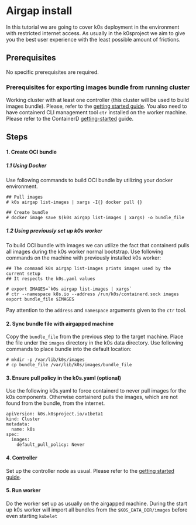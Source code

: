 # Airgap install

In this tutorial we are going to cover k0s deployment in the environment with restricted internet access. 
As usually in the k0sproject we aim to give you the best user experience with the least possible amount of frictions.

## Prerequisites
No specific prerequisites are required.

### Prerequisites for exporting images bundle from running cluster

Working cluster with at least one controller (this cluster will be used to build images bundle).
Please, refer to the [getting started guide](install.md).
You also need to have containerd CLI management tool `ctr` installed on the worker machine. Please refer to the ContainerD [getting-started](https://containerd.io/docs/getting-started/) guide.

## Steps

#### 1. Create OCI bundle
##### 1.1 Using Docker
Use following commands to build OCI bundle by utilizing your docker environment. 
```
## Pull images
# k0s airgap list-images | xargs -I{} docker pull {}

## Create bundle
# docker image save $(k0s airgap list-images | xargs) -o bundle_file
```

##### 1.2 Using previously set up k0s worker
To build OCI bundle with images we can utilize the fact that containerd pulls all images during the k0s worker normal bootstrap.
Use following commands on the machine with previously installed k0s worker:

```
## The command k0s airgap list-images prints images used by the current setup
## It respects the k0s.yaml values

# export IMAGES=`k0s airgap list-images | xargs`
# ctr --namespace k8s.io --address /run/k0s/containerd.sock images export bundle_file $IMAGES 
```

Pay attention to the `address` and `namespace` arguments given to the `ctr` tool.

#### 2. Sync bundle file with airgapped machine

Copy the `bundle_file` from the previous step to the target machine. Place the file under the `images` directory in the k0s data directory.
Use following commands to place bundle into the default location:

```
# mkdir -p /var/lib/k0s/images
# cp bundle_file /var/lib/k0s/images/bundle_file
```

#### 3. Ensure pull policy in the k0s.yaml (optional)

Use the following k0s.yaml to force containerd to never pull images for the k0s components. Otherwise containerd pulls the images, which are not found from the bundle, from the internet.
```
apiVersion: k0s.k0sproject.io/v1beta1
kind: Cluster
metadata:
  name: k0s
spec:
  images:
    default_pull_policy: Never
```


#### 4. Controller
Set up the controller node as usual. Please refer to the [getting started guide](install.md).

#### 5. Run worker

Do the worker set up as usually on the airgapped machine.
During the start up k0s worker will import all bundles from the `$K0S_DATA_DIR/images` before even starting `kubelet`